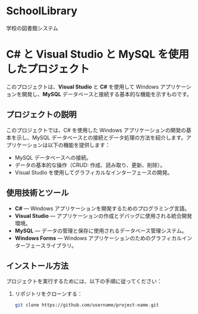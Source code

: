 # SchoolLibrary
学校の図書館システム
# C# と Visual Studio と MySQL を使用したプロジェクト

このプロジェクトは、**Visual Studio** と **C#** を使用して Windows アプリケーションを開発し、**MySQL** データベースと接続する基本的な機能を示すものです。

## プロジェクトの説明

このプロジェクトでは、C# を使用した Windows アプリケーションの開発の基本を示し、MySQL データベースとの接続とデータ処理の方法を紹介します。アプリケーションは以下の機能を提供します：

- MySQL データベースへの接続。
- データの基本的な操作（CRUD: 作成、読み取り、更新、削除）。
- Visual Studio を使用してグラフィカルなインターフェースの開発。

## 使用技術とツール

- **C#** — Windows アプリケーションを開発するためのプログラミング言語。
- **Visual Studio** — アプリケーションの作成とデバッグに使用される統合開発環境。
- **MySQL** — データの管理と保存に使用されるデータベース管理システム。
- **Windows Forms** — Windows アプリケーションのためのグラフィカルインターフェースライブラリ。

## インストール方法

プロジェクトを実行するためには、以下の手順に従ってください：

1. リポジトリをクローンする：
   ```bash
   git clone https://github.com/username/project-name.git
